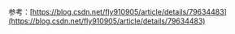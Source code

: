 参考：[https://blog.csdn.net/fly910905/article/details/79634483](https://blog.csdn.net/fly910905/article/details/79634483)
